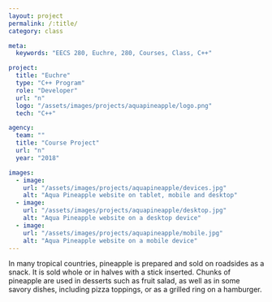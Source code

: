```yaml
---
layout: project
permalink: /:title/
category: class

meta:
  keywords: "EECS 280, Euchre, 280, Courses, Class, C++"

project:
  title: "Euchre"
  type: "C++ Program"
  role: "Developer"
  url: "n"
  logo: "/assets/images/projects/aquapineapple/logo.png"
  tech: "C++"

agency:
  team: ""
  title: "Course Project"
  url: "n"
  year: "2018"

images:
  - image:
    url: "/assets/images/projects/aquapineapple/devices.jpg"
    alt: "Aqua Pineapple website on tablet, mobile and desktop"
  - image:
    url: "/assets/images/projects/aquapineapple/desktop.jpg"
    alt: "Aqua Pineapple website on a desktop device"
  - image:
    url: "/assets/images/projects/aquapineapple/mobile.jpg"
    alt: "Aqua Pineapple website on a mobile device"
---
```

<p>In many tropical countries, pineapple is prepared and sold on roadsides as a snack. It is sold whole or in halves with a stick inserted. Chunks of pineapple are used in desserts such as fruit salad, as well as in some savory dishes, including pizza toppings, or as a grilled ring on a hamburger.</p>
